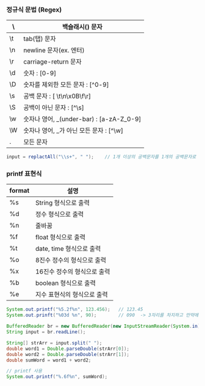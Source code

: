 
### 정규식 문법 (Regex)
| \\ | 백슬래시(\) 문자 |
| --- | --- |
| \t | tab(탭) 문자 |
| \n | newline 문자(ex. 엔터) |
| \r | carriage-return 문자 |
| \d | 숫자 : [0-9] |
| \D | 숫자를 제외한 모든 문자 : [^0-9] |
| \s | 공백 문자 : [ \t\n\x0B\f\r] |
| \S | 공백이 아닌 문자 : [^\s] |
| \w | 숫자나 영어, _(under-bar) : [a-zA-Z_0-9] |
| \W | 숫자나 영어, _가 아닌 모든 문자 : [^\w] |
| . | 모든 문자 |

```java
input = replactAll("\\s+", " ");    // 1개 이상의 공백문자를 1개의 공백문자로 변경
```

### printf 표현식
| format | 설명 |
| --- | --- |
| %s | String 형식으로 출력 |
| %d | 정수 형식으로 출력 |
| %n | 줄바꿈 |
| %f | float 형식으로 출력 |
| %t | date, time 형식으로 출력 |
| %o | 8진수 정수의 형식으로 출력 |
| %x | 16진수 정수의 형식으로 출력 |
| %b | boolean 형식으로 출력 |
| %e | 지수 표현식의 형식으로 출력 |

```java
System.out.printf("%5.2f%n", 123.456);   // 123.45
System.out.prinft("%03d %n", 90);        // 090  -> 3자리를 차지하고 만약에 수가 3자리가 안되면 0을 채운다

```

```java
BufferedReader br = new BufferedReader(new InputStreamReader(System.in));
String input = br.readLine();

String[] strArr = input.split(" ");
double word1 = Double.parseDouble(strArr[0]);
double word2 = Double.parseDouble(strArr[1]);
double sumWord = word1 + word2;

// printf 사용
System.out.printf("%.6f%n", sumWord);
```